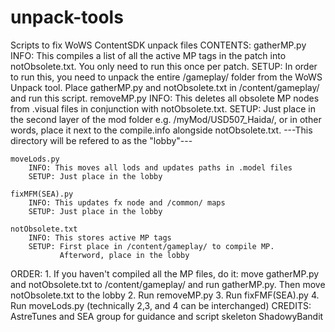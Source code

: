 # unpack-tools
Scripts to fix WoWS ContentSDK unpack files
CONTENTS: 
	gatherMP.py
		INFO: This compiles a list of all the active MP tags in the patch into notObsolete.txt. 
			  You only need to run this once per patch.
		SETUP: In order to run this, you need to unpack the entire /gameplay/ folder from the WoWS Unpack tool.
			   Place gatherMP.py and notObsolete.txt in /content/gameplay/ and run this script.
	removeMP.py
		INFO: This deletes all obsolete MP nodes from .visual files in conjunction with notObsolete.txt.
		SETUP: Just place in the second layer of the mod folder e.g. /myMod/USD507_Haida/, or in other words, 
			   place it next to the compile.info alongside notObsolete.txt.
			   ---This directory will be refered to as the "lobby"---
			   
	moveLods.py
		INFO: This moves all lods and updates paths in .model files
		SETUP: Just place in the lobby
			   			   
	fixMFM(SEA).py
		INFO: This updates fx node and /common/ maps
		SETUP: Just place in the lobby
			   
	notObsolete.txt
		INFO: This stores active MP tags
		SETUP: First place in /content/gameplay/ to compile MP.
			   Afterword, place in the lobby
ORDER:
	1. If you haven't compiled all the MP files, do it: 
		move gatherMP.py and notObsolete.txt to /content/gameplay/ and run gatherMP.py. Then move notObsolete.txt to the lobby
	2. Run removeMP.py
	3. Run fixFMF(SEA).py
	4. Run moveLods.py
	(technically 2,3, and 4 can be interchanged)
CREDITS:
	AstreTunes and SEA group for guidance and script skeleton
	ShadowyBandit
